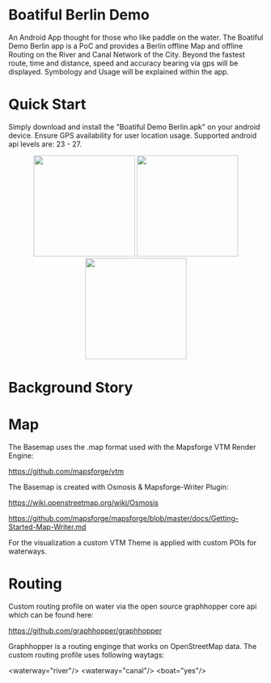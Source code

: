 # Boatiful Berlin Demo

An Android App thought for those who like paddle on the water. The Boatiful Demo Berlin app is a PoC and provides a Berlin offline Map
and offline Routing on the River and Canal Network of the City. Beyond the fastest route, time and distance, speed and accuracy bearing via gps will be displayed. Symbology and Usage will be explained within the app.




# Quick Start
Simply download and install the "Boatiful Demo Berlin.apk" on your android device. Ensure GPS availability for user location usage. Supported android api levels are: 23 - 27.

<p align="center">
  <img src="http://davmol.de/git_hub_data/Screenshot_20190120-130104.jpg" width="200">
  <img src="http://davmol.de/git_hub_data/Screenshot_20190120-130232.jpg" width="200">
  <img src="http://i67.tinypic.com/2iaztog.jpg" width="200">
</p>

 
# Background Story

# Map
The Basemap uses the .map format used with the Mapsforge VTM Render Engine:

https://github.com/mapsforge/vtm

The Basemap is created with Osmosis & Mapsforge-Writer Plugin:

https://wiki.openstreetmap.org/wiki/Osmosis

https://github.com/mapsforge/mapsforge/blob/master/docs/Getting-Started-Map-Writer.md

For the visualization a custom VTM Theme is applied with custom POIs for waterways.

# Routing
Custom routing profile on water via the open source graphhopper core api which can be found here:

https://github.com/graphhopper/graphhopper

Graphhopper is a routing enginge that works on OpenStreetMap data. The custom routing profile uses following waytags:

<waterway="river"/>
<waterway="canal"/>
<boat="yes"/>


